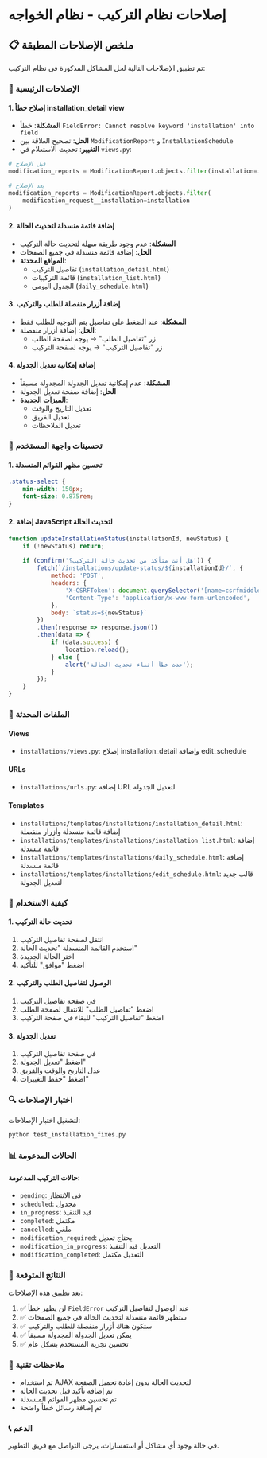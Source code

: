 # إصلاحات نظام التركيب - نظام الخواجه

## 📋 ملخص الإصلاحات المطبقة

تم تطبيق الإصلاحات التالية لحل المشاكل المذكورة في نظام التركيب:

### 🔧 الإصلاحات الرئيسية

#### 1. إصلاح خطأ installation_detail view
- **المشكلة**: خطأ `FieldError: Cannot resolve keyword 'installation' into field`
- **الحل**: تصحيح العلاقة بين `ModificationReport` و `InstallationSchedule`
- **التغيير**: تحديث الاستعلام في `views.py`:
```python
# قبل الإصلاح
modification_reports = ModificationReport.objects.filter(installation=installation)

# بعد الإصلاح
modification_reports = ModificationReport.objects.filter(
    modification_request__installation=installation
)
```

#### 2. إضافة قائمة منسدلة لتحديث الحالة
- **المشكلة**: عدم وجود طريقة سهلة لتحديث حالة التركيب
- **الحل**: إضافة قائمة منسدلة في جميع الصفحات
- **المواقع المحدثة**:
  - تفاصيل التركيب (`installation_detail.html`)
  - قائمة التركيبات (`installation_list.html`)
  - الجدول اليومي (`daily_schedule.html`)

#### 3. إضافة أزرار منفصلة للطلب والتركيب
- **المشكلة**: عند الضغط على تفاصيل يتم التوجيه للطلب فقط
- **الحل**: إضافة أزرار منفصلة:
  - زر "تفاصيل الطلب" → يوجه لصفحة الطلب
  - زر "تفاصيل التركيب" → يوجه لصفحة التركيب

#### 4. إضافة إمكانية تعديل الجدولة
- **المشكلة**: عدم إمكانية تعديل الجدولة المجدولة مسبقاً
- **الحل**: إضافة صفحة تعديل الجدولة
- **الميزات الجديدة**:
  - تعديل التاريخ والوقت
  - تعديل الفريق
  - تعديل الملاحظات

### 🎨 تحسينات واجهة المستخدم

#### 1. تحسين مظهر القوائم المنسدلة
```css
.status-select {
    min-width: 150px;
    font-size: 0.875rem;
}
```

#### 2. إضافة JavaScript لتحديث الحالة
```javascript
function updateInstallationStatus(installationId, newStatus) {
    if (!newStatus) return;
    
    if (confirm('هل أنت متأكد من تحديث حالة التركيب؟')) {
        fetch(`/installations/update-status/${installationId}/`, {
            method: 'POST',
            headers: {
                'X-CSRFToken': document.querySelector('[name=csrfmiddlewaretoken]').value,
                'Content-Type': 'application/x-www-form-urlencoded',
            },
            body: `status=${newStatus}`
        })
        .then(response => response.json())
        .then(data => {
            if (data.success) {
                location.reload();
            } else {
                alert('حدث خطأ أثناء تحديث الحالة');
            }
        });
    }
}
```

### 📁 الملفات المحدثة

#### Views
- `installations/views.py`: إصلاح installation_detail وإضافة edit_schedule

#### URLs
- `installations/urls.py`: إضافة URL لتعديل الجدولة

#### Templates
- `installations/templates/installations/installation_detail.html`: إضافة قائمة منسدلة وأزرار منفصلة
- `installations/templates/installations/installation_list.html`: إضافة قائمة منسدلة
- `installations/templates/installations/daily_schedule.html`: إضافة قائمة منسدلة
- `installations/templates/installations/edit_schedule.html`: قالب جديد لتعديل الجدولة

### 🚀 كيفية الاستخدام

#### 1. تحديث حالة التركيب
1. انتقل لصفحة تفاصيل التركيب
2. استخدم القائمة المنسدلة "تحديث الحالة"
3. اختر الحالة الجديدة
4. اضغط "موافق" للتأكيد

#### 2. الوصول لتفاصيل الطلب والتركيب
1. في صفحة تفاصيل التركيب
2. اضغط "تفاصيل الطلب" للانتقال لصفحة الطلب
3. اضغط "تفاصيل التركيب" للبقاء في صفحة التركيب

#### 3. تعديل الجدولة
1. في صفحة تفاصيل التركيب
2. اضغط "تعديل الجدولة"
3. عدل التاريخ والوقت والفريق
4. اضغط "حفظ التغييرات"

### 🔍 اختبار الإصلاحات

لتشغيل اختبار الإصلاحات:

```bash
python test_installation_fixes.py
```

### 📊 الحالات المدعومة

#### حالات التركيب المدعومة:
- `pending`: في الانتظار
- `scheduled`: مجدول
- `in_progress`: قيد التنفيذ
- `completed`: مكتمل
- `cancelled`: ملغي
- `modification_required`: يحتاج تعديل
- `modification_in_progress`: التعديل قيد التنفيذ
- `modification_completed`: التعديل مكتمل

### 🎯 النتائج المتوقعة

بعد تطبيق هذه الإصلاحات:

1. ✅ لن يظهر خطأ `FieldError` عند الوصول لتفاصيل التركيب
2. ✅ ستظهر قائمة منسدلة لتحديث الحالة في جميع الصفحات
3. ✅ ستكون هناك أزرار منفصلة للطلب والتركيب
4. ✅ يمكن تعديل الجدولة المجدولة مسبقاً
5. ✅ تحسين تجربة المستخدم بشكل عام

### 🔧 ملاحظات تقنية

- تم استخدام AJAX لتحديث الحالة بدون إعادة تحميل الصفحة
- تم إضافة تأكيد قبل تحديث الحالة
- تم تحسين مظهر القوائم المنسدلة
- تم إضافة رسائل خطأ واضحة

### 📞 الدعم

في حالة وجود أي مشاكل أو استفسارات، يرجى التواصل مع فريق التطوير. 